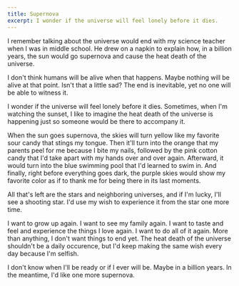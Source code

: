 ```yaml
---
title: Supernova
excerpt: I wonder if the universe will feel lonely before it dies.
---
```


I remember talking about the universe would end with my science teacher when I was in middle school. He drew on a napkin to explain how, in a billion years, the sun would go supernova and cause the heat death of the universe.

I don't think humans will be alive when that happens. Maybe nothing will be alive at that point. Isn't that a little sad? The end is inevitable, yet no one will be able to witness it.

I wonder if the universe will feel lonely before it dies. Sometimes, when I'm watching the sunset, I like to imagine the heat death of the universe is happening just so someone would be there to accompany it.

When the sun goes supernova, the skies will turn yellow like my favorite sour candy that stings my tongue. Then it'll turn into the orange that my parents peel for me because I bite my nails, followed by the pink cotton candy that I'd take apart with my hands over and over again. Afterward, it would turn into the blue swimming pool that I'd learned to swim in. And finally, right before everything goes dark, the purple skies would show my favorite color as if to thank me for being there in its last moments.

All that's left are the stars and neighboring universes, and if I'm lucky, I'll see a shooting star. I'd use my wish to experience it from the star one more time.

I want to grow up again. I want to see my family again. I want to taste and feel and experience the things I love again. I want to do all of it again. More than anything, I don't want things to end yet. The heat death of the universe shouldn't be a daily occurence, but I'd keep making the same wish every day because I'm selfish.

I don't know when I'll be ready or if I ever will be. Maybe in a billion years. In the meantime, I'd like one more supernova.
